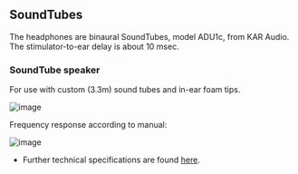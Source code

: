 ## SoundTubes

The headphones are binaural SoundTubes, model ADU1c, from KAR Audio. The stimulator-to-ear delay is about 10 msec.


### SoundTube speaker

For use with custom (3.3m) sound tubes and in-ear foam tips.

![image](https://user-images.githubusercontent.com/61236646/194319770-b44f9acd-35d8-429d-a56a-1221fa6bc806.png)

Frequency response according to manual:

![image](https://user-images.githubusercontent.com/61236646/194320674-8544bb20-3410-455c-b9cb-aa070ab3f527.png)


* Further technical specifications are found [here](https://natmeg.se/onewebmedia/adu1c_broch_eng.pdf).
